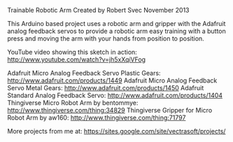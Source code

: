 Trainable Robotic Arm Created by Robert Svec November 2013

This Arduino based project uses a robotic arm and gripper with the Adafruit analog feedback servos to provide
a robotic arm easy training with a button press and moving the arm with your hands from position to position.

YouTube video showing this sketch in action: http://www.youtube.com/watch?v=jh5xXqiVFog

Adafruit Micro Analog Feedback Servo Plastic Gears: http://www.adafruit.com/products/1449
Adafruit Micro Analog Feedback Servo Metal Gears: http://www.adafruit.com/products/1450
Adafruit Standard Analog Feedback Servo: http://www.adafruit.com/products/1404
Thingiverse Micro Robot Arm by bentommye: http://www.thingiverse.com/thing:34829
Thingiverse Gripper for Micro Robot Arm by aw160: http://www.thingiverse.com/thing:71797

More projects from me at: https://sites.google.com/site/vectrasoft/projects/

